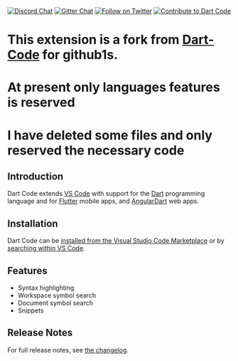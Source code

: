 [![Discord Chat](https://img.shields.io/badge/chat-discord-blue.svg)](https://discord.gg/xSTPEqm)
[![Gitter Chat](https://img.shields.io/badge/chat-gitter-blue.svg)](https://gitter.im/dart-code/Dart-Code)
[![Follow on Twitter](https://img.shields.io/badge/twitter-dartcode-blue.svg)](https://twitter.com/DartCode)
[![Contribute to Dart Code](https://img.shields.io/badge/help-contribute-551A8B.svg)](https://github.com/Dart-Code/Dart-Code/blob/master/CONTRIBUTING.md)

# This extension is a fork from [Dart-Code](https://github.com/Dart-Code/Dart-Code) for github1s.

# At present only languages features is reserved

# I have deleted some files and only reserved the necessary code

## Introduction

Dart Code extends [VS Code](https://code.visualstudio.com/) with support for the
[Dart](https://www.dartlang.org/) programming language and for [Flutter](https://flutter.dev/)
mobile apps, and [AngularDart](https://angulardart.org) web apps.

## Installation

Dart Code can be [installed from the Visual Studio Code Marketplace](https://marketplace.visualstudio.com/items?itemName=Dart-Code.dart-code) or by [searching within VS Code](https://code.visualstudio.com/docs/editor/extension-gallery#_search-for-an-extension).

## Features

- Syntax highlighting
- Workspace symbol search
- Document symbol search
- Snippets

## Release Notes

For full release notes, see [the changelog](https://dartcode.org/releases/).
